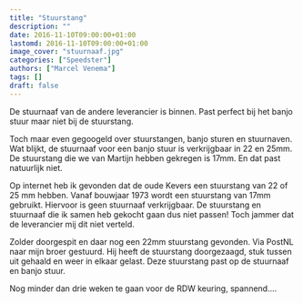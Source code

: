 ```yaml
---
title: "Stuurstang"
description: ""
date: 2016-11-10T09:00:00+01:00
lastomd: 2016-11-10T09:00:00+01:00
image_cover: "stuurnaaf.jpg"
categories: ["Speedster"]
authors: ["Marcel Venema"] 
tags: []
draft: false
---
```


De stuurnaaf van de andere leverancier is binnen. Past perfect bij het banjo stuur maar niet bij de stuurstang.


Toch maar even gegoogeld over stuurstangen, banjo sturen en stuurnaven. Wat blijkt, de stuurnaaf voor een banjo stuur is verkrijgbaar in 22 en 25mm. De stuurstang die we van Martijn hebben gekregen is 17mm. En dat past natuurlijk niet.


Op internet heb ik gevonden dat de oude Kevers een stuurstang van 22 of 25 mm hebben. Vanaf bouwjaar 1973 wordt een stuurstang van 17mm gebruikt. Hiervoor is geen stuurnaaf verkrijgbaar. De stuurstang en stuurnaaf die ik samen heb gekocht gaan dus niet passen! Toch jammer dat de leverancier mij dit niet verteld.


Zolder doorgespit en daar nog een 22mm stuurstang gevonden.  Via PostNL naar mijn broer gestuurd. Hij heeft de stuurstang doorgezaagd, stuk tussen uit gehaald en weer in elkaar gelast. Deze stuurstang past op de stuurnaaf en banjo stuur.


Nog minder dan drie weken te gaan voor de RDW keuring, spannend....



